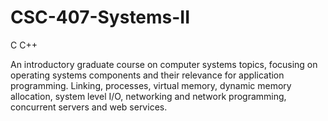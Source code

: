 # CSC-407-Systems-II
C C++

An introductory graduate course on computer systems topics, focusing on operating systems components and their relevance for application programming. Linking, processes, virtual memory, dynamic memory allocation, system level I/O, networking and network programming, concurrent servers and web services.



